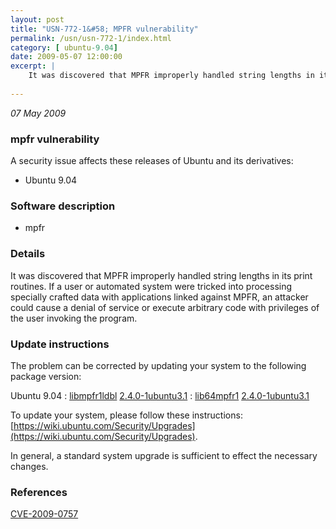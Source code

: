 ```yaml
---
layout: post
title: "USN-772-1&#58; MPFR vulnerability"
permalink: /usn/usn-772-1/index.html
category: [ ubuntu-9.04]
date: 2009-05-07 12:00:00
excerpt: |
    It was discovered that MPFR improperly handled string lengths in its print routines. If a user or automated system were tricked into processing specially crafted data with applications linked against MPFR, an attacker could cause a denial of service or execute arbitrary code with privileges of the user invoking the program. 
    
--- 
```

 
 

*07 May 2009*

### mpfr vulnerability

A security issue affects these releases of Ubuntu and its derivatives:

* Ubuntu 9.04

### Software description

* mpfr 

### Details

It was discovered that MPFR improperly handled string lengths in its print routines. If a user or automated system were tricked into processing specially crafted data with applications linked against MPFR, an attacker could cause a denial of service or execute arbitrary code with privileges of the user invoking the program. 

### Update instructions

The problem can be corrected by updating your system to the following package version:

Ubuntu 9.04
 : [libmpfr1ldbl](https://launchpad.net/ubuntu/+source/mpfr) <span> [2.4.0-1ubuntu3.1](https://launchpad.net/ubuntu/+source/mpfr/2.4.0-1ubuntu3.1) </span> 
 : [lib64mpfr1](https://launchpad.net/ubuntu/+source/mpfr) <span> [2.4.0-1ubuntu3.1](https://launchpad.net/ubuntu/+source/mpfr/2.4.0-1ubuntu3.1) </span> 

To update your system, please follow these instructions: [https://wiki.ubuntu.com/Security/Upgrades](https://wiki.ubuntu.com/Security/Upgrades).

In general, a standard system upgrade is sufficient to effect the necessary changes. 

### References

 
 [CVE-2009-0757](http://people.ubuntu.com/~ubuntu-security/cve/CVE-2009-0757)
 

